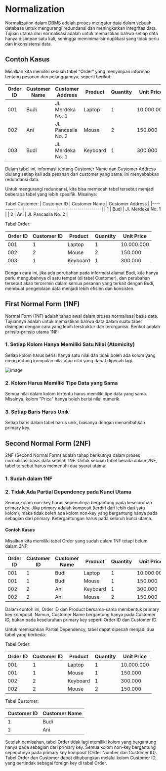 # Normalization

Normalization dalam DBMS adalah proses mengatur data dalam sebuah database untuk mengurangi redundansi dan meningkatkan integritas data. Tujuan utama dari normalisasi adalah untuk memastikan bahwa setiap data hanya disimpan satu kali, sehingga meminimalisir duplikasi yang tidak perlu dan inkonsistensi data.

## Contoh Kasus

Misalkan kita memiliki sebuah tabel "Order" yang menyimpan informasi tentang pesanan dan pelanggannya, seperti berikut:

| Order ID | Customer Name | Customer Address    | Product  | Quantity | Unit Price |
| -------- | ------------- | ------------------- | -------- | -------- | ---------- |
| 001	     | Budi          | Jl. Merdeka No. 1   | Laptop   | 1        | 10.000.000 |
| 002	     | Ani	         | Jl. Pancasila No. 2 | Mouse    |	2        | 150.000    |
| 003	     | Budi          | Jl. Merdeka No. 1	 | Keyboard	| 1	       | 300.000    |

Dalam tabel ini, informasi tentang Customer Name dan Customer Address diulang setiap kali ada pesanan dari customer yang sama. Ini menyebabkan redundansi data.

Untuk mengurangi redundansi, kita bisa memecah tabel tersebut menjadi beberapa tabel yang lebih spesifik. Misalnya:

Tabel Customer:
| Customer ID | Customer Name  | Customer Address     |
|-------------|----------------|----------------------|
| 1           | Budi           | Jl. Merdeka No. 1    |
| 2           | Ani            | Jl. Pancasila No. 2  |

Tabel Order:

| Order ID     | Customer ID | Product  | Quantity | Unit Price   |
|--------------|-------------|----------|----------|--------------|
| 001          | 1           | Laptop   | 1        | 10.000.000   |
| 002          | 2           | Mouse    | 2        | 150.000      |
| 003          | 1           | Keyboard | 1        | 300.000      |

Dengan cara ini, jika ada perubahan pada informasi alamat Budi, kita hanya perlu mengubahnya di satu tempat (di tabel Customer), dan perubahan tersebut akan tercermin dalam semua pesanan yang terkait dengan Budi, membuat pengelolaan data menjadi lebih efisien dan konsisten.

## First Normal Form (1NF)

Normal Form (1NF) adalah tahap awal dalam proses normalisasi basis data. Tujuannya adalah untuk memastikan bahwa data dalam suatu tabel disimpan dengan cara yang lebih terstruktur dan terorganisir. Berikut adalah prinsip-prinsip utama 1NF:

### 1. Setiap Kolom Hanya Memiliki Satu Nilai (Atomicity)

Setiap kolom harus berisi hanya satu nilai dan tidak boleh ada kolom yang mengandung kumpulan nilai atau nilai yang dapat dipecah lagi.

![image](https://github.com/ivynajohansen/belajar-database/assets/83331802/6c96c990-8b27-495d-ac54-2ba4650b5684)

### 2. Kolom Harus Memiliki Tipe Data yang Sama

Semua nilai dalam kolom tertentu harus memiliki tipe data yang sama. Misalnya, kolom "Price" hanya boleh berisi nilai numerik.

### 3. Setiap Baris Harus Unik

Setiap baris dalam tabel harus unik, biasanya dengan menambahkan primary key.

## Second Normal Form (2NF)

2NF (Second Normal Form) adalah tahap berikutnya dalam proses normalisasi basis data setelah 1NF. Untuk sebuah tabel berada dalam 2NF, tabel tersebut harus memenuhi dua syarat utama:

### 1. Sudah dalam 1NF

### 2. Tidak Ada Partial Dependency pada Kunci Utama

Semua kolom non-key harus sepenuhnya bergantung pada keseluruhan primary key. Jika primary adalah komposit (terdiri dari lebih dari satu kolom), maka tidak boleh ada kolom non-key yang bergantung hanya pada sebagian dari primary. Ketergantungan harus pada seluruh kunci utama.

#### Contoh Kasus

Misalkan kita memiliki tabel Order yang sudah dalam 1NF tetapi belum dalam 2NF:

| Order ID     | Customer ID | Customer Name | Product  | Quantity | Unit Price |
|--------------|-------------|---------------|----------|----------|------------|
| 001          | 1           | Budi          | Laptop   | 1        | 10.000.000 |
| 001          | 1           | Budi          | Mouse    | 1        | 150.000    |
| 002          | 2           | Ani           | Keyboard | 1        | 300.000    |
| 002          | 2           | Ani           | Mouse    | 2        | 150.000    |

Dalam contoh ini, Order ID dan Product bersama-sama membentuk primary key komposit. Namun, Customer Name bergantung hanya pada Customer ID, bukan pada keseluruhan primary key seperti Order ID dan Customer ID.

Untuk memisahkan Partial Dependency, tabel dapat dipecah menjadi dua tabel yang berbeda:

Tabel Order:

| Order ID     | Customer ID | Product  | Quantity | Unit Price |
|--------------|-------------|----------|----------|------------|
| 001          | 1           | Laptop   | 1        | 10.000.000 |
| 001          | 1           | Mouse    | 1        | 150.000    |
| 002          | 2           | Keyboard | 1        | 300.000    |
| 002          | 2           | Mouse    | 2        | 150.000    |

Tabel Customer:

| Customer ID | Customer Name |
|-------------|---------------|
| 1           | Budi          |
| 2           | Ani           |

Setelah pemisahan, tabel Order tidak lagi memiliki kolom yang bergantung hanya pada sebagian dari primary key. Semua kolom non-key bergantung sepenuhnya pada primary key komposit (Order Number dan Customer ID). Tabel Order dan Customer dapat dihubungkan melalui kolom Customer ID, yang bertindak sebagai foreign key di tabel Order.
